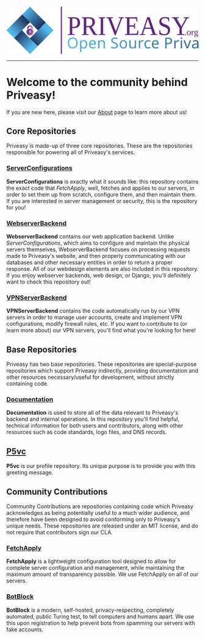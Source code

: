 ![](https://raw.githubusercontent.com/P5vc/Documentation/master/Logo/LogoWithURLText.svg)

------------

# Welcome to the community behind Priveasy!

If you are new here, please visit our [About](https://github.com/P5vc/Documentation/blob/master/About/About.md#overview "About") page to learn more about us!

## Core Repositories

Priveasy is made-up of three core repositories. These are the repositories responsible for powering all of Priveasy's services.

### [ServerConfigurations](https://github.com/P5vc/ServerConfigurations "ServerConfigurations")

**ServerConfigurations** is exactly what it sounds like: this repository contains the exact code that *FetchApply*, well, fetches and applies to our servers, in order to set them up from scratch, configure them, and then maintain them. If you are interested in server management or security, this is the repository for you!

### [WebserverBackend](https://github.com/P5vc/WebserverBackend "WebserverBackend")

**WebserverBackend** contains our web application backend. Unlike *ServerConfigurations*, which aims to configure and maintain the physical servers themselves, WebserverBackend focuses on processing requests made to Priveasy's website, and then properly communicating with our databases and other necessary entities in order to return a proper response. All of our webdesign elements are also included in this repository. If you enjoy webserver backends, web design, or Django, you'll definitely want to check this repository out!

### [VPNServerBackend](https://github.com/P5vc/VPNServerBackend "VPNServerBackend")

**VPNServerBackend** contains the code automatically run by our VPN servers in order to manage user accounts, create and implement VPN configurations, modify firewall rules, etc. If you want to contribute to (or learn more about) our VPN servers, you'll find what you're looking for here!

## Base Repositories

Priveasy has two base repositories. These repositories are special-purpose repositories which support Priveasy indirectly, providing documentation and other resources necessary/useful for development, without strictly containing code.

### [Documentation](https://github.com/P5vc/Documentation "Documentation")

**Documentation** is used to store all of the data relevant to Priveasy's backend and internal operations. In this repository you'll find helpful, technical information for both users and contributors, along with other resources such as code standards, logo files, and DNS records.

## [P5vc](https://github.com/P5vc/P5vc "P5vc")

**P5vc** is our profile repository. Its unique purpose is to provide you with this greeting message.

## Community Contributions

Community Contributions are repositories containing code which Priveasy acknowledges as being potentially useful to a much wider audience, and therefore have been designed to avoid conforming only to Priveasy's unique needs. These repositories are released under an MIT license, and do not require that contributors sign our CLA.

### [FetchApply](https://github.com/P5vc/FetchApply "FetchApply")

**FetchApply** is a lightweight configuration tool designed to allow for complete server configuration and management, while maintaining the maximum amount of transparency possible. We use FetchApply on all of our servers.

### [BotBlock](https://github.com/P5vc/BotBlock "BotBlock")

**BotBlock** is a modern, self-hosted, privacy-respecting, completely automated, public Turing test, to tell computers and humans apart. We use this upon registration to help prevent bots from spamming our servers with fake accounts.
